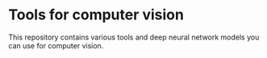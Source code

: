 # Tools for computer vision 

This repository contains various tools and deep neural network models you can use for computer vision. 
